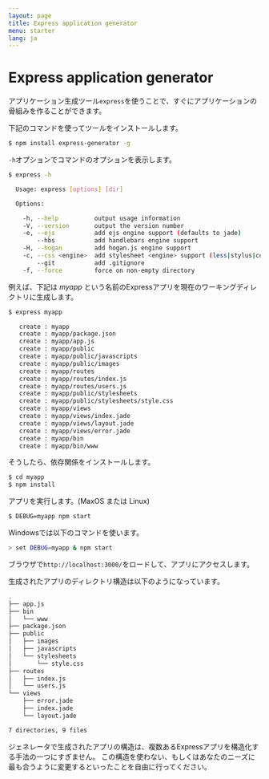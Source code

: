 ```yaml
---
layout: page
title: Express application generator
menu: starter
lang: ja
---
```


# Express application generator

アプリケーション生成ツール`express`を使うことで、すぐにアプリケーションの骨組みを作ることができます。

下記のコマンドを使ってツールをインストールします。

~~~sh
$ npm install express-generator -g
~~~

`-h`オプションでコマンドのオプションを表示します。

~~~sh
$ express -h

  Usage: express [options] [dir]

  Options:

    -h, --help          output usage information
    -V, --version       output the version number
    -e, --ejs           add ejs engine support (defaults to jade)
        --hbs           add handlebars engine support
    -H, --hogan         add hogan.js engine support
    -c, --css <engine>  add stylesheet <engine> support (less|stylus|compass|sass) (defaults to plain css)
        --git           add .gitignore
    -f, --force         force on non-empty directory
~~~

例えば、下記は _myapp_ という名前のExpressアプリを現在のワーキングディレクトリに生成します。

~~~sh
$ express myapp

   create : myapp
   create : myapp/package.json
   create : myapp/app.js
   create : myapp/public
   create : myapp/public/javascripts
   create : myapp/public/images
   create : myapp/routes
   create : myapp/routes/index.js
   create : myapp/routes/users.js
   create : myapp/public/stylesheets
   create : myapp/public/stylesheets/style.css
   create : myapp/views
   create : myapp/views/index.jade
   create : myapp/views/layout.jade
   create : myapp/views/error.jade
   create : myapp/bin
   create : myapp/bin/www
~~~

そうしたら、依存関係をインストールします。

~~~sh
$ cd myapp
$ npm install
~~~

アプリを実行します。(MaxOS または Linux)

~~~sh
$ DEBUG=myapp npm start
~~~

Windowsでは以下のコマンドを使います。

~~~sh
> set DEBUG=myapp & npm start
~~~

ブラウザで`http://localhost:3000/`をロードして、アプリにアクセスします。

生成されたアプリのディレクトリ構造は以下のようになっています。

~~~sh
.
├── app.js
├── bin
│   └── www
├── package.json
├── public
│   ├── images
│   ├── javascripts
│   └── stylesheets
│       └── style.css
├── routes
│   ├── index.js
│   └── users.js
└── views
    ├── error.jade
    ├── index.jade
    └── layout.jade

7 directories, 9 files
~~~

<div class="doc-box doc-info" markdown="1">
ジェネレータで生成されたアプリの構造は、複数あるExpressアプリを構造化する手法の一つにすぎません。
この構造を使わない、もしくはあなたのニーズに最も合うように変更するといったことを自由に行ってください。
</div>
